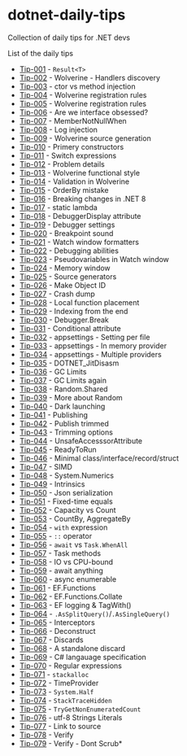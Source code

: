 # dotnet-daily-tips
Collection of daily tips for .NET devs

List of the daily tips

- [Tip-001](./tip-001/README.md) - `Result<T>`
- [Tip-002](./tip-002/README.md) - Wolverine - Handlers discovery
- [Tip-003](./tip-003/README.md) - ctor vs method injection
- [Tip-004](./tip-004/README.md) - Wolverine registration rules
- [Tip-005](./tip-005/README.md) - Wolverine registration rules
- [Tip-006](./tip-006/README.md) - Are we interface obsessed?
- [Tip-007](./tip-007/README.md) - MemberNotNullWhen
- [Tip-008](./tip-008/README.md) - Log injection
- [Tip-009](./tip-009/README.md) - Wolverine source generation
- [Tip-010](./tip-010/README.md) - Primery constructors
- [Tip-011](./tip-011/README.md) - Switch expressions
- [Tip-012](./tip-012/README.md) - Problem details
- [Tip-013](./tip-013/README.md) - Wolverine functional style
- [Tip-014](./tip-014/README.md) - Validation in Wolverine
- [Tip-015](./tip-015/README.md) - OrderBy mistake
- [Tip-016](./tip-016/README.md) - Breaking changes in .NET 8
- [Tip-017](./tip-017/README.md) - static lambda
- [Tip-018](./tip-018/README.md) - DebuggerDisplay attribute
- [Tip-019](./tip-019/README.md) - Debugger settings
- [Tip-020](./tip-020/README.md) - Breakpoint sound
- [Tip-021](./tip-021/README.md) - Watch window formatters
- [Tip-022](./tip-022/README.md) - Debugging abilities
- [Tip-023](./tip-023/README.md) - Pseudovariables in Watch window
- [Tip-024](./tip-024/README.md) - Memory window
- [Tip-025](./tip-025/README.md) - Source generators
- [Tip-026](./tip-026/README.md) - Make Object ID
- [Tip-027](./tip-027/README.md) - Crash dump
- [Tip-028](./tip-028/README.md) - Local function placement
- [Tip-029](./tip-029/README.md) - Indexing from the end
- [Tip-030](./tip-030/README.md) - Debugger.Break
- [Tip-031](./tip-031/README.md) - Conditional attribute
- [Tip-032](./tip-032/README.md) - appsettings - Setting per file
- [Tip-033](./tip-033/README.md) - appsettings - In memory provider
- [Tip-034](./tip-034/README.md) - appsettings - Multiple providers
- [Tip-035](./tip-035/README.md) - DOTNET_JitDisasm
- [Tip-036](./tip-036/README.md) - GC Limits
- [Tip-037](./tip-037/README.md) - GC Limits again
- [Tip-038](./tip-038/README.md) - Random.Shared
- [Tip-039](./tip-039/README.md) - More about Random
- [Tip-040](./tip-040/README.md) - Dark launching
- [Tip-041](./tip-041/README.md) - Publishing
- [Tip-042](./tip-042/README.md) - Publish trimmed
- [Tip-043](./tip-043/README.md) - Trimming options
- [Tip-044](./tip-044/README.md) - UnsafeAccesssorAttribute
- [Tip-045](./tip-045/README.md) - ReadyToRun
- [Tip-046](./tip-046/README.md) - Minimal class/interface/record/struct
- [Tip-047](./tip-047/README.md) - SIMD
- [Tip-048](./tip-048/README.md) - System.Numerics
- [Tip-049](./tip-049/README.md) - Intrinsics
- [Tip-050](./tip-050/README.md) - Json serialization
- [Tip-051](./tip-051/README.md) - Fixed-time equals
- [Tip-052](./tip-052/README.md) - Capacity vs Count
- [Tip-053](./tip-053/README.md) - CountBy, AggregateBy
- [Tip-054](./tip-054/README.md) - `with` expression
- [Tip-055](./tip-055/README.md) - `::` operator
- [Tip-056](./tip-056/README.md) - `await` vs `Task.WhenAll`
- [Tip-057](./tip-057/README.md) - Task methods
- [Tip-058](./tip-058/README.md) - IO vs CPU-bound
- [Tip-059](./tip-059/README.md) - await anything
- [Tip-060](./tip-060/README.md) - async enumerable
- [Tip-061](./tip-061/README.md) - EF.Functions
- [Tip-062](./tip-062/README.md) - EF.Functions.Collate
- [Tip-063](./tip-063/README.md) - EF logging & TagWith()
- [Tip-064](./tip-064/README.md) - `.AsSplitQuery()`/`.AsSingleQuery()`
- [Tip-065](./tip-065/README.md) - Interceptors
- [Tip-066](./tip-066/README.md) - Deconstruct
- [Tip-067](./tip-067/README.md) - Discards
- [Tip-068](./tip-068/README.md) - A standalone discard
- [Tip-069](./tip-069/README.md) - C# langauage specification
- [Tip-070](./tip-070/README.md) - Regular expressions
- [Tip-071](./tip-071/README.md) - `stackalloc`
- [Tip-072](./tip-072/README.md) - TimeProvider
- [Tip-073](./tip-073/README.md) - `System.Half`
- [Tip-074](./tip-074/README.md) - `StackTraceHidden`
- [Tip-075](./tip-075/README.md) - `TryGetNonEnumeratedCount`
- [Tip-076](./tip-076/README.md) - utf-8 Strings Literals
- [Tip-077](./tip-077/README.md) - Link to source
- [Tip-078](./tip-078/README.md) - Verify
- [Tip-079](./tip-079/README.md) - Verify - Dont Scrub*